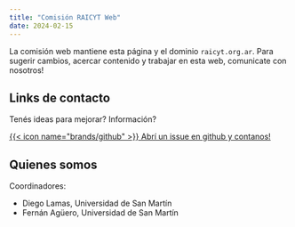 ```yaml
---
title: "Comisión RAICYT Web"
date: 2024-02-15
---
```


La comisión web mantiene esta página y el dominio `raicyt.org.ar`. Para sugerir cambios, acercar contenido y trabajar en esta web, comunicate con nosotros!

## Links de contacto

 Tenés ideas para mejorar? Información? 
 
 [{{< icon name="brands/github" >}} Abrí un issue en github y contanos!](https://github.com/fernan/raicyt/issues/new)


## Quienes somos 

Coordinadores:
 - Diego Lamas, Universidad de San Martín
 - Fernán Agüero, Universidad de San Martín
